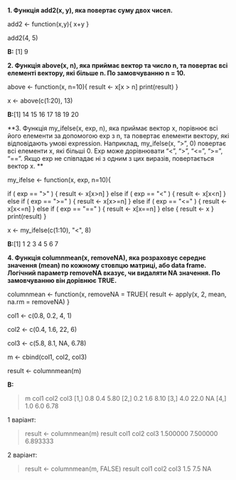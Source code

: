 **1. Функція add2(x, y), яка повертає суму двох чисел.**

add2 <- function(x,y){
  x+y
}

add2(4, 5)

**В:** [1] 9

**2. Функція above(x, n), яка приймає вектор та число n, та повертає всі елементі вектору, які більше n.
По замовчуванню n = 10.**

above <- function(x, n=10){ 
 result <- x[x > n] 
 print(result)
}

x <- above(c(1:20), 13)

**В:**[1] 14 15 16 17 18 19 20

**3. Функція my_ifelse(x, exp, n), яка приймає вектор x, порівнює всі його елементи за допомогою exp з n, та повертає елементи вектору, які відповідають умові expression.
Наприклад, my_ifelse(x, “>”, 0) повертає всі елементи x, які більші 0.
Exp може дорівнювати “<”, “>”, “<=”, “>=”, “==”.
Якщо exp не співпадає ні з одним з цих виразів, повертається вектор x. **

my_ifelse <- function(x, exp, n=10){
  
  if ( exp == ">" ) {
    result <- x[x>n]
  } else if ( exp == "<" ) {
    result <- x[x<n]
  } else if ( exp == ">=" ) {
    result <- x[x>=n]
  } else if ( exp == "<=" ) {
    result <- x[x<=n]
  } else if ( exp == "==" ) {
    result <- x[x==n]
  } else {
    result <- x
  }
  print(result)
}

x <- my_ifelse(c(1:10), "<", 8)

**В:**[1] 1 2 3 4 5 6 7

**4. Функція columnmean(x, removeNA), яка розраховує середнє значення (mean) по кожному стовпцю матриці, або data frame.
Логічний параметр removeNA вказує, чи видаляти NA значення.
По замовчуванню він дорівнює TRUE.**

columnmean <- function(x, removeNA = TRUE){ result <- apply(x, 2, mean, na.rm = removeNA) }

col1 <- c(0.8, 0.2, 4, 1) 

col2 <- c(0.4, 1.6, 22, 6) 

col3 <- c(5.8, 8.1, NA, 6.78)

m <- cbind(col1, col2, col3) 

result <- columnmean(m) 

**В:**
> m
     col1 col2 col3
[1,]  0.8  0.4 5.80
[2,]  0.2  1.6 8.10
[3,]  4.0 22.0   NA
[4,]  1.0  6.0 6.78

1 варіант:
> result <- columnmean(m) 
> result
    col1     col2     col3 
1.500000 7.500000 6.893333 

2 варіант:
> result <- columnmean(m, FALSE) 
> result
col1 col2 col3 
 1.5  7.5   NA 
